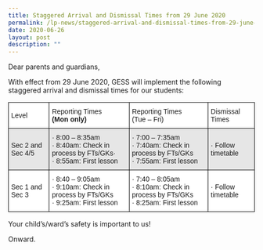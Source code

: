 ```yaml
---
title: Staggered Arrival and Dismissal Times from 29 June 2020
permalink: /lp-news/staggered-arrival-and-dismissal-times-from-29-june-2020/
date: 2020-06-26
layout: post
description: ""
---
```

Dear parents and guardians,

With effect from 29 June 2020, GESS will implement the following staggered arrival and dismissal times for our students:

<style type="text/css">
.tg  {border-collapse:collapse;border-spacing:0;}
.tg td{border-color:black;border-style:solid;border-width:1px;font-family:Arial, sans-serif;font-size:14px;
  overflow:hidden;padding:10px 5px;word-break:normal;}
.tg th{border-color:black;border-style:solid;border-width:1px;font-family:Arial, sans-serif;font-size:14px;
  font-weight:normal;overflow:hidden;padding:10px 5px;word-break:normal;}
.tg .tg-bsu7{background-color:#E6E6E6;text-align:left;vertical-align:middle}
.tg .tg-zr06{background-color:#FFF;text-align:left;vertical-align:middle}
</style>
<table class="tg">
<thead>
  <tr>
    <th class="tg-zr06">Level</th>
    <th class="tg-zr06">Reporting Times<br><span style="font-weight:bold">(Mon only)</span></th>
    <th class="tg-zr06">Reporting Times<br>(Tue – Fri)</th>
    <th class="tg-zr06">Dismissal Times</th>
  </tr>
</thead>
<tbody>
  <tr>
    <td class="tg-bsu7">Sec 2 and Sec 4/5</td>
    <td class="tg-bsu7">·         8:00 – 8:35am<br>·         8:40am: Check in process by FTs/GKs·<br>·         8:55am: First lesson</td>
    <td class="tg-bsu7">·         7:00 – 7:35am<br>·         7:40am: Check in process by FTs/GKs<br>·         7:55am: First lesson</td>
    <td class="tg-bsu7">·         Follow timetable</td>
  </tr>
  <tr>
    <td class="tg-zr06">Sec 1 and Sec 3</td>
    <td class="tg-zr06">·         8:40 – 9:05am<br>·         9:10am: Check in process by FTs/GKs<br>·         9:25am: First lesson</td>
    <td class="tg-zr06">·         7:40 – 8:05am<br>·         8:10am: Check in process by FTs/GKs<br>·         8:25am: First lesson</td>
    <td class="tg-zr06">·         Follow timetable</td>
  </tr>
</tbody>
</table>

Your child’s/ward’s safety is important to us!

Onward.


